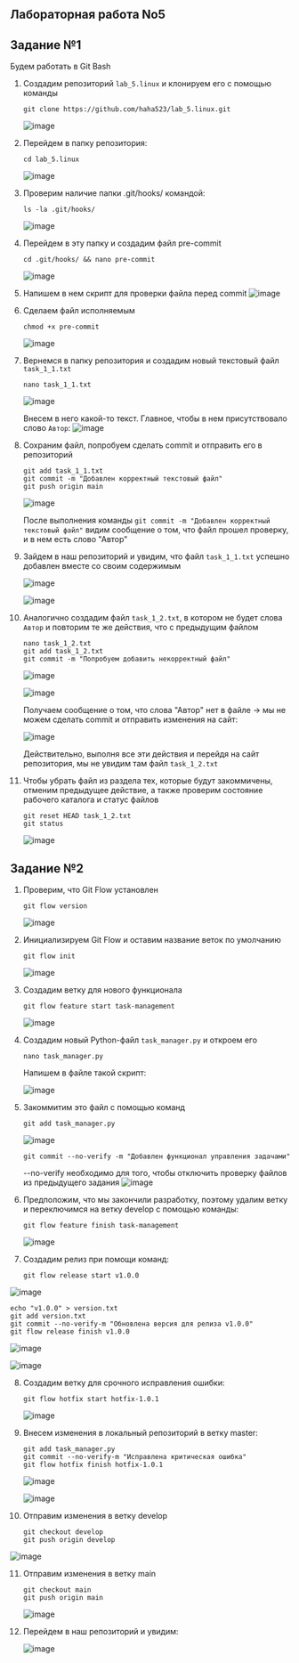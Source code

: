 ## Лабораторная работа No5

## Задание №1
Будем работать в Git Bash
1) Создадим репозиторий `lab_5.linux` и клонируем его с помощью команды
   ```
   git clone https://github.com/haha523/lab_5.linux.git
   ```
   ![image](https://github.com/haha523/lab_5.linux/blob/b379dd2e261f27ee33281934ff030ae6a70689dc/png%20for%20lab5/h%C3%ACnh%20%E1%BA%A3nh%20git_clone.png)

2) Перейдем в папку репозитория:
   ```
   cd lab_5.linux
   ```
   ![image](https://github.com/haha523/lab_5.linux/blob/512657df8c8f375109c4b55ea5b50a6b47c67037/png%20for%20lab5/h%C3%ACnh%20%E1%BA%A3nh%20cd.png)
3) Проверим наличие папки .git/hooks/ командой:
   ```
   ls -la .git/hooks/
   ```
   ![image](https://github.com/haha523/lab_5.linux/blob/512657df8c8f375109c4b55ea5b50a6b47c67037/png%20for%20lab5/h%C3%ACnh%20%E1%BA%A3nh%20ls%20-la%20.png)

4) Перейдем в эту папку и создадим файл pre-commit
   ```
   cd .git/hooks/ && nano pre-commit
   ```
   ![image](https://github.com/haha523/lab_5.linux/blob/512657df8c8f375109c4b55ea5b50a6b47c67037/png%20for%20lab5/h%C3%ACnh%20%E1%BA%A3nh%20nano%20pre-commit.png)

5) Напишем в нем скрипт для проверки файла перед commit
   ![image](https://github.com/haha523/lab_5.linux/blob/512657df8c8f375109c4b55ea5b50a6b47c67037/png%20for%20lab5/h%C3%ACnh%20%E1%BA%A3nh%20c%E1%BB%A7a%20pre-commit.png)

6)  Сделаем файл исполняемым
     ```
     chmod +x pre-commit
     ```
    ![image](https://github.com/haha523/lab_5.linux/blob/512657df8c8f375109c4b55ea5b50a6b47c67037/png%20for%20lab5/h%C3%ACnh%20%E1%BA%A3nh%20chmod%20%2Bx%20pre-commit.png)

7) Вернемся в папку репозитория и создадим новый текстовый файл `task_1_1.txt`
   ```
   nano task_1_1.txt
   ```
   ![image](https://github.com/haha523/lab_5.linux/blob/512657df8c8f375109c4b55ea5b50a6b47c67037/png%20for%20lab5/h%C3%ACnh%20%E1%BA%A3nh%20c%E1%BB%A7a%20nano%20task_11.txt.png)
                                                                                                                                                                                      
   Внесем в него какой-то текст. Главное, чтобы в нем присутствовало слово `Автор`:
   ![image](https://github.com/haha523/lab_5.linux/blob/512657df8c8f375109c4b55ea5b50a6b47c67037/png%20for%20lab5/h%C3%ACnh%20%E1%BA%A3nh%20task_1_1.png)

8) Сохраним файл, попробуем сделать commit и отправить его в репозиторий
   ```
   git add task_1_1.txt
   git commit -m "Добавлен корректный текстовый файл"
   git push origin main
   ```
   ![image](https://github.com/haha523/lab_5.linux/blob/512657df8c8f375109c4b55ea5b50a6b47c67037/png%20for%20lab5/h%C3%ACnh%20%E1%BA%A3nh%20c%E1%BB%A7a%20git%20add%20task_1_1.txt.png)
   
   После выполнения команды `git commit -m "Добавлен корректный текстовый файл"` видим сообщение о том, что файл прошел проверку, и в нем есть слово "Автор"

9) Зайдем в наш репозиторий и увидим, что файл `task_1_1.txt` успешно добавлен вместе со своим содержимым
   
    ![image](https://github.com/haha523/lab_5.linux/blob/fdef941e7f8f1fddf04cb645cb704b967797b043/png%20for%20lab5/h%C3%ACnh%20%E1%BA%A3nh%20task_1_1.github.png)
   
    ![image](https://github.com/haha523/lab_5.linux/blob/fdef941e7f8f1fddf04cb645cb704b967797b043/png%20for%20lab5/h%C3%ACnh%20%E1%BA%A3nh%20task_1_1.github.%20n%E1%BB%99i%20dung.png)

10) Аналогично создадим файл `task_1_2.txt`, в котором не будет слова `Автор` и повторим те же действия, что с предыдущим файлом
    ```
    nano task_1_2.txt
    git add task_1_2.txt
    git commit -m "Попробуем добавить некорректный файл"
    ```
    
    ![image](https://github.com/haha523/lab_5.linux/blob/fdef941e7f8f1fddf04cb645cb704b967797b043/png%20for%20lab5/h%C3%ACnh%20%E1%BA%A3nh%20c%E1%BB%A7a%20task_1_2.png)
    
    ![image](https://github.com/haha523/lab_5.linux/blob/fdef941e7f8f1fddf04cb645cb704b967797b043/png%20for%20lab5/h%C3%ACnh%20%E1%BA%A3nh%20nano%20task_1_2.txt.png)

    Получаем сообщение о том, что слова "Автор" нет в файле -> мы не можем сделать commit и  отправить изменения на сайт:
    
    ![image](https://github.com/haha523/lab_5.linux/blob/00e234e0d6c6d9c7020784c13c8c986c75e2b5ab/png%20for%20lab5/h%C3%ACnh%20%E1%BA%A3nh%20git%20status.png)

    Действительно, выполня все эти действия и перейдя на сайт репозитория, мы не увидим там файл `task_1_2.txt`

11) Чтобы убрать файл из раздела тех, которые будут закоммичены, отменим предыдущее действие, а также проверим состояние рабочего каталога и статус файлов
    ```
    git reset HEAD task_1_2.txt
    git status
    ```
    ![image](https://github.com/haha523/lab_5.linux/blob/00e234e0d6c6d9c7020784c13c8c986c75e2b5ab/png%20for%20lab5/h%C3%ACnh%20%E1%BA%A3nh%20git%20reset%20HEAD%20task_1_2.txt.png)

## Задание №2
1) Проверим, что Git Flow установлен
   ```
   git flow version
   ```
   ![image](https://github.com/haha523/lab_5.linux/blob/6299f401c10f37b309b1969d4d25606f2ed7052b/png%20for%20lab5/h%C3%ACnh%20%E1%BA%A3nh%20git%20flow%20version.png)

2) Инициализируем Git Flow и оставим название веток по умолчанию
   ```
   git flow init
   ```
   ![image](https://github.com/haha523/lab_5.linux/blob/6299f401c10f37b309b1969d4d25606f2ed7052b/png%20for%20lab5/h%C3%ACnh%20%E1%BA%A3nh%20git%20flow%20init.png)

3)  Создадим ветку для нового функционала
     ```
     git flow feature start task-management
     ```
    ![image](https://github.com/haha523/lab_5.linux/blob/6299f401c10f37b309b1969d4d25606f2ed7052b/png%20for%20lab5/h%C3%ACnh%20%E1%BA%A3nh%20git%20flow%20feature%20start%20task-management.png)

4) Создадим новый Python-файл `task_manager.py` и откроем его
   ```
   nano task_manager.py
   ```
   Напишем в файле такой скрипт:

   ![image](https://github.com/haha523/lab_5.linux/blob/6299f401c10f37b309b1969d4d25606f2ed7052b/png%20for%20lab5/h%C3%ACnh%20%E1%BA%A3nh%20nano%20task_manager.py.png)

5) Закоммитим это файл с помощью команд
   ```
   git add task_manager.py
   ```
   ![image](https://github.com/haha523/lab_5.linux/blob/6299f401c10f37b309b1969d4d25606f2ed7052b/png%20for%20lab5/h%C3%ACnh%20%E1%BA%A3nh%20git%20add%20task_manager.py.png)
   ```
   git commit --no-verify -m "Добавлен функционал управления задачами"
   ```
   --no-verify необходимо для того, чтобы отключить проверку файлов из предыдущего задания
   ![image](https://github.com/haha523/lab_5.linux/blob/6299f401c10f37b309b1969d4d25606f2ed7052b/png%20for%20lab5/h%C3%ACnh%20%E1%BA%A3nh%20git%20commit%20--no-verify%20-m%20.png)

   
6) Предположим, что мы закончили разработку, поэтому удалим ветку и переключимся на ветку develop с помощью команды:
    ```
    git flow feature finish task-management
    ```
    ![image](https://github.com/haha523/lab_5.linux/blob/6299f401c10f37b309b1969d4d25606f2ed7052b/png%20for%20lab5/h%C3%ACnh%20%E1%BA%A3nh%20git%20flow%20feature%20finish%20task-management.png)

7) Создадим релиз при помощи команд:
    ```
    git flow release start v1.0.0
    ```
![image](https://github.com/haha523/lab_5.linux/blob/28d5ca2e27d0ae908f3322d4b3e692f4c26f7801/png%20for%20lab5/h%C3%ACnh%20%E1%BA%A3nh%20git%20flow%20feature%20start%20task-management.png)
                                                                                                                                                                                                                                                                                                                                                                                     
                                                                                                                                                                                            
   
                                                                                                                                                                                       
    echo "v1.0.0" > version.txt
    git add version.txt
    git commit --no-verify-m "Обновлена версия для релиза v1.0.0"
    git flow release finish v1.0.0
    

   ![image](https://github.com/haha523/lab_5.linux/blob/6299f401c10f37b309b1969d4d25606f2ed7052b/png%20for%20lab5/h%C3%ACnh%20%E1%BA%A3nh%20echo%20v1.0.0%20%20version.txt.png)

   ![image](https://github.com/haha523/lab_5.linux/blob/6299f401c10f37b309b1969d4d25606f2ed7052b/png%20for%20lab5/h%C3%ACnh%20%E1%BA%A3nh%20git%20flow%20release%20finish%20v1.0.0.png)


8) Создадим ветку для срочного исправления ошибки:
    
    ```
    git flow hotfix start hotfix-1.0.1
    ```
    
    ![image](https://github.com/haha523/lab_5.linux/blob/6299f401c10f37b309b1969d4d25606f2ed7052b/png%20for%20lab5/h%C3%ACnh%20%E1%BA%A3nh%20git%20flow%20hotfix%20start%20hotfix-1.0.1.png)
   
9) Внесем изменения в локальный репозиторий в ветку master:
    
    ```
    git add task_manager.py
    git commit --no-verify-m "Исправлена критическая ошибка"
    git flow hotfix finish hotfix-1.0.1
    ```
    
    ![image](https://github.com/haha523/lab_5.linux/blob/6299f401c10f37b309b1969d4d25606f2ed7052b/png%20for%20lab5/h%C3%ACnh%20%E1%BA%A3nh%20git%20add%20task_manager.py.png%20v%C3%A0%20git%20commit%20--no-verify%20-m%20git%20commit%20--no-verify%20-m%20%D0%98%D1%81%D0%BF%D1%80%D0%B0%D0%B2%D0%BB%D0%B5%D0%BD%D0%B0%20%D0%BA%D1%80%D0%B8%D1%82%D0%B8%D1%87%D0%B5%D1%81%D0%BA%D0%B0%D1%8F%20%D0%BE%D1%88%D0%B8%D0%B1%D0%BA%D0%B0.png)
    
    ![image](https://github.com/haha523/lab_5.linux/blob/6299f401c10f37b309b1969d4d25606f2ed7052b/png%20for%20lab5/h%C3%ACnh%20%E1%BA%A3nh%20git%20flow%20hotfix%20finish%20hotfix-1.0.1.png)


10) Отправим изменения в ветку develop
    ```
    git checkout develop
    git push origin develop
    ```
![image](https://github.com/haha523/lab_5.linux/blob/ae24e948af73564204f384480547ecdeb68ae93f/png%20for%20lab5/h%C3%ACnh%20%E1%BA%A3nh%20git%20checkout%20develop%20v%C3%A0%20git%20push%20origin%20develop.png)


11) Отправим изменения в ветку main
    ```
    git checkout main
    git push origin main
    ```
    ![image](https://github.com/haha523/lab_5.linux/blob/6299f401c10f37b309b1969d4d25606f2ed7052b/png%20for%20lab5/h%C3%ACnh%20%E1%BA%A3nh%20c%E1%BB%A7a%20git%20checkout%20main%20v%C3%A0%20git%20push%20origin%20main.png)
    
12) Перейдем в наш репозиторий и увидим:

    ![image](https://github.com/haha523/lab_5.linux/blob/4ae453bf19de8886d19d2285f8ab3176af588509/png%20for%20lab5/github%20c%E1%BB%A7a%20develop%20cu%E1%BB%91i%20c%C3%B9ng.png)





